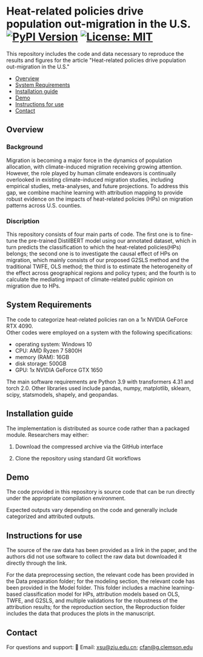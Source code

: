 # Heat-related policies drive population out-migration in the U.S. [![PyPI Version](https://img.shields.io/pypi/v/projectname.svg)](https://pypi.org/projectprojectname/) [![License: MIT](https://img.shields.io/badge/License-MIT-yellow.svg)](https://opensource.org/license/MIT)
This repository includes the code and data necessary to reproduce the results and figures for the article "Heat-related policies drive population out-migration in the U.S." 

- [Overview](#Overview)
- [System Requirements](#SystemRequirements)
- [Installation guide](#Installationguide)
- [Demo](#Demo)
- [Instructions for use](#Instructionsforuse)
- [Contact](#Contact)

## Overview <a id="Overview"></a>
### **Background** 
Migration is becoming a major force in the dynamics of population allocation, with climate-induced migration receiving growing attention. However, the role played by human climate endeavors is continually overlooked in existing climate-induced migration studies, including empirical studies, meta-analyses, and future projections. To address this gap, we combine machine learning with attribution mapping to provide robust evidence on the impacts of heat-related policies (HPs) on migration patterns across U.S. counties. 
### **Discription** 
This repository consists of four main parts of code. The first one is to fine-tune the pre-trained DistilBERT model using our annotated dataset, which in turn predicts the classification to which the heat-related policies(HPs) belongs; the second one is to investigate the causal effect of HPs on migration, which mainly consists of our proposed G2SLS method and the traditional TWFE, OLS method; the third is to estimate the heterogeneity of the effect across geographical regions and policy types; and the fourth is to calculate the mediating impact of climate-related public opinion on migration due to HPs. 

## System Requirements <a id="SystemRequirements"></a>
The code to categorize heat-related policies ran on a 1x NVIDIA GeForce RTX 4090.  
Other codes were employed on a system with the following specifications:
- operating system: Windows 10
- CPU: AMD Ryzen 7 5800H
- memory (RAM): 16GB
- disk storage: 500GB
- GPU: 1x NVIDIA GeForce GTX 1650

The main software requirements are Python 3.9 with transformers 4.31 and torch 2.0. Other libraries used include pandas, numpy, matplotlib, sklearn, scipy, statsmodels, shapely, and geopandas.

## Installation guide <a id="Installationguide"></a>
The implementation is distributed as source code rather than a packaged module. Researchers may either:

1. Download the compressed archive via the GitHub interface

2. Clone the repository using standard Git workflows

## Demo <a id="Demo"></a>
The code provided in this repository is source code that can be run directly under the appropriate compilation environment.

Expected outputs vary depending on the code and generally include categorized and attributed outputs.

## Instructions for use <a id="Instructionsforuse"></a>
The source of the raw data has been provided as a link in the paper, and the authors did not use software to collect the raw data but downloaded it directly through the link. 

For the data preprocessing section, the relevant code has been provided in the Data preparation folder; for the modeling section, the relevant code has been provided in the Model folder. This folder includes a machine learning-based classification model for HPs, attribution models based on OLS, TWFE, and G2SLS, and multiple validations for the robustness of the attribution results; for the reproduction section, the Reproduction folder includes the data that produces the plots in the manuscript.

## Contact <a id="Contact"></a>
For questions and support:
📧 Email: xsu@zju.edu.cn; cfan@g.clemson.edu
